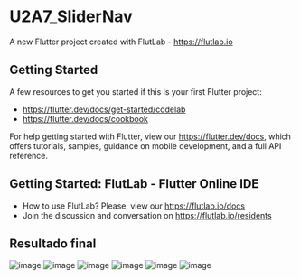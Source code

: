 # U2A7_SliderNav

A new Flutter project created with FlutLab - https://flutlab.io

## Getting Started

A few resources to get you started if this is your first Flutter project:

- https://flutter.dev/docs/get-started/codelab
- https://flutter.dev/docs/cookbook

For help getting started with Flutter, view our
https://flutter.dev/docs, which offers tutorials,
samples, guidance on mobile development, and a full API reference.

## Getting Started: FlutLab - Flutter Online IDE

- How to use FlutLab? Please, view our https://flutlab.io/docs
- Join the discussion and conversation on https://flutlab.io/residents

## Resultado final
![image](https://github.com/CobosTrevinoMartinGabriel/U2A7_SliderNav0342/assets/143775254/e30b72f7-633d-40f0-bdf8-8362d06aab1f)
![image](https://github.com/CobosTrevinoMartinGabriel/U2A7_SliderNav0342/assets/143775254/4c12fd51-e1f2-40bd-9087-ccbfbae5cc23)
![image](https://github.com/CobosTrevinoMartinGabriel/U2A7_SliderNav0342/assets/143775254/0ab78d18-5023-4ab4-a175-bb15073298b9)
![image](https://github.com/CobosTrevinoMartinGabriel/U2A7_SliderNav0342/assets/143775254/f8336606-ab91-41a0-aca9-4d469ff703a4)
![image](https://github.com/CobosTrevinoMartinGabriel/U2A7_SliderNav0342/assets/143775254/2ebd42c0-030d-4e84-992f-449bc2a50921)
![image](https://github.com/CobosTrevinoMartinGabriel/U2A7_SliderNav0342/assets/143775254/956e1d34-aef3-485c-9f1c-13f36606ea8f)


